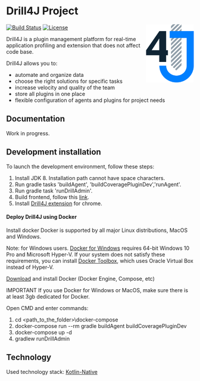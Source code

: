 # Drill4J Project 
 [![Build Status](https://travis-ci.org/Drill4J/Drill4J.svg?branch=master)](https://travis-ci.org/Drill4J/Drill4J)
 [![License](https://camo.githubusercontent.com/8e7da7b6b632d5ef4bce9a550a5d5cfe400ca1fe/68747470733a2f2f696d672e736869656c64732e696f2f62616467652f6c6963656e73652d4170616368652532304c6963656e7365253230322e302d626c75652e7376673f7374796c653d666c6174)](http://www.apache.org/licenses/LICENSE-2.0)
<img src="./resources/logo.svg" alt="Logo" width="128" align="right">

Drill4J is a plugin management platform for real-time application profiling and extension that does not affect code base.

Drill4J allows you to:

-   automate and organize data
-   choose the right solutions for specific tasks
-   increase velocity and quality of the team
-   store all plugins in one place
-   flexible configuration of agents and plugins for project needs

## Documentation

Work in progress.

## Development installation

To launch the development environment, follow these steps:
1. Install JDK 8. Installation path cannot have space characters.
2. Run gradle tasks 'buildAgent', 'buildCoveragePluginDev','runAgent'.
3. Run gradle task 'runDrillAdmin'.
4. Build frontend, follow this [link](https://github.com/Drill4J/admin-ui).
5. Install [Drill4J extension](https://chrome.google.com/webstore/detail/drill4j-browser-extension/lhlkfdlgddnmbhhlcopcliflikibeplm?hl=ru) for chrome.


#### Deploy Drill4J using Docker
Install docker
Docker is supported by all major Linux distributions, MacOS and Windows.

Note: for Windows users. [Docker for Windows](https://docs.docker.com/docker-for-windows/) requires 64-bit Windows 10 Pro and Microsoft Hyper-V. If your system does not satisfy these requirements, you can install [Docker Toolbox](https://docs.docker.com/toolbox/toolbox_install_windows/), which uses Oracle Virtual Box instead of Hyper-V.

[Download](https://www.docker.com/community-edition) and install Docker (Docker Engine, Compose, etc)

IMPORTANT If you use Docker for Windows or MacOS, make sure there is at least 3gb dedicated for Docker.

Open CMD and enter commands:

1.  cd <path_to_the_folder>\docker-compose 
2.  docker-compose run --rm gradle buildAgent buildCoveragePluginDev
3.  docker-compose up -d
4.  gradlew runDrillAdmin

## Technology

Used technology stack: [Kotlin-Native](https://kotlinlang.org/docs/reference/native-overview.html)

